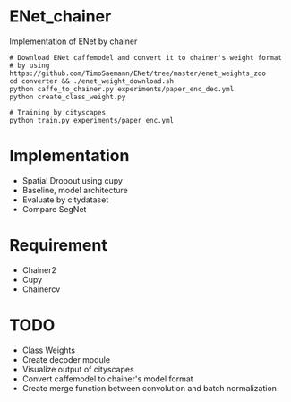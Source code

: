 # ENet_chainer
Implementation of ENet by chainer

```
# Download ENet caffemodel and convert it to chainer's weight format
# by using https://github.com/TimoSaemann/ENet/tree/master/enet_weights_zoo
cd converter && ./enet_weight_download.sh
python caffe_to_chainer.py experiments/paper_enc_dec.yml
python create_class_weight.py

# Training by cityscapes
python train.py experiments/paper_enc.yml
```

# Implementation
- Spatial Dropout using cupy
- Baseline, model architecture
- Evaluate by citydataset
- Compare SegNet

# Requirement
- Chainer2
- Cupy
- Chainercv

# TODO
- Class Weights
- Create decoder module
- Visualize output of cityscapes
- Convert caffemodel to chainer's model format
- Create merge function between convolution and batch normalization
